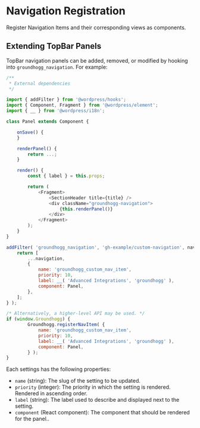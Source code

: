 Navigation Registration
=======

Register Navigation Items and their corresponding views as components.

## Extending TopBar Panels

TopBar navigation panels can be added, removed, or modified by hooking into `groundhogg_navigation`.  For example:

```js
/**
 * External dependencies
 */

import { addFilter } from '@wordpress/hooks';
import { Component, Fragment } from '@wordpress/element';
import { __ } from '@wordpress/i18n';

class Panel extends Component {

	onSave() {
	}

	renderPanel() {
		return ...;
	}

	render() {
		const { label } = this.props;

		return (
			<Fragment>
				<SectionHeader title={title} />
				<div className="groundhogg-navigation">
					{this.renderPanel()}
				</div>
			</Fragment>
		);
	}
}

addFilter( 'groundhogg_navigation', 'gh-example/custom-navigation', navigation => {
	return [
		...navigation,
		{
			name: 'groundhogg_custom_nav_item',
			priority: 10,
			label: __( 'Advanced Integrations', 'groundhogg' ),
			component: Panel,
		},
	];
} );

/* Alternatively, a higher-level API may be used. */
if (window.Groundhogg) {
        Groundhogg.registerNavItem( {
            name: 'groundhogg_custom_nav_item',
			priority: 10,
			label: __( 'Advanced Integrations', 'groundhogg' ),
			component: Panel,
        } );
}
```

Each settings has the following properties:

- `name` (string): The slug of the setting to be updated.
- `priority` (integer): The priority in which the setting is rendered. Rendered in ascending order.
- `label` (string): The label used to describe and displayed next to the setting.
- `component` (React component): The component that should be rendered for the panel..
